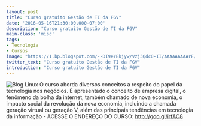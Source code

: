 ```yaml
---
layout: post
title: "Curso gratuito Gestão de TI da FGV"
date: '2016-05-16T21:30:00.000-07:00'
description: "Curso gratuito Gestão de TI da FGV"
main-class: 'misc'
tags:
- Tecnologia
- Cursos
image: "https://1.bp.blogspot.com/--DI9eYBkjyw/Vzj3Qdc0-II/AAAAAAAAArE/B07OanLlObQqhwRm3DBVADxcNeHRu9ZigCLcB/s72-c/gestao-ti-curso.jpg"
twitter_text: "Curso gratuito Gestão de TI da FGV"
introduction: "Curso gratuito Gestão de TI da FGV"
---
```

![Blog Linux](https://1.bp.blogspot.com/--DI9eYBkjyw/Vzj3Qdc0-II/AAAAAAAAArE/B07OanLlObQqhwRm3DBVADxcNeHRu9ZigCLcB/s400/gestao-ti-curso.jpg "Blog Linux")
O curso aborda diversos conceitos a respeito do papel da tecnologia nos negócios.
É apresentado o conceito de empresa digital, o fenômeno da bolha da internet, também chamado de nova economia, o impacto social da revolução da nova economia, incluindo a chamada geração virtual ou geração V, além das principais tendências em tecnologia da informação - 
ACESSE O ENDEREÇO DO CURSO: http://goo.gl/irfAC8
